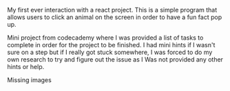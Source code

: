 My first ever interaction with a react project. This is a simple program that allows users to click an animal on the screen in order to have a fun fact pop up.

Mini project from codecademy where I was provided a list of tasks to complete in order for the project to be finished. I had mini hints if I wasn't sure on a step but if I really got stuck somewhere, I was forced to do my own research to try and figure out the issue as I Was not provided any other hints or help.

Missing images
